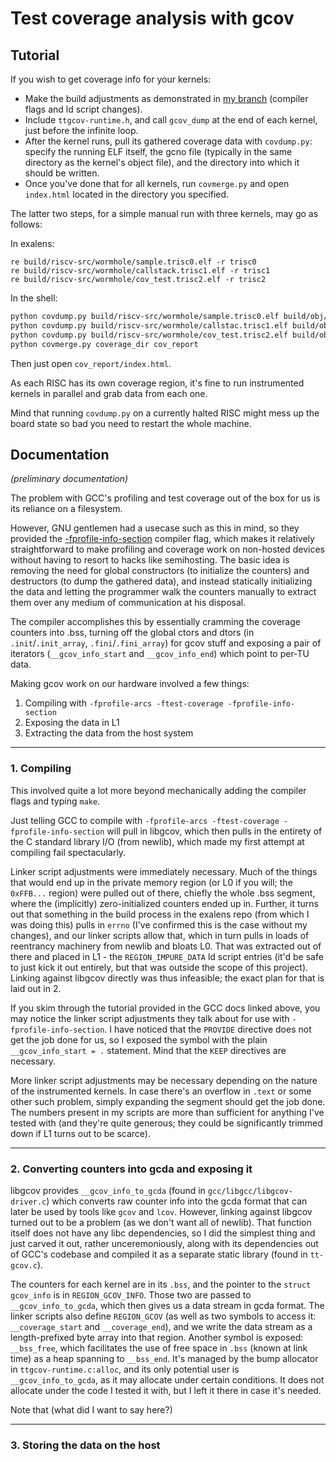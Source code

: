 # Test coverage analysis with gcov

## Tutorial

If you wish to get coverage info for your kernels:
- Make the build adjustments as demonstrated in [my branch](https://github.com/tenstorrent/tt-exalens/compare/iklikovac/coverage) (compiler flags and ld script changes).
- Include `ttgcov-runtime.h`, and call `gcov_dump` at the end of each kernel, just before the infinite loop.
- After the kernel runs, pull its gathered coverage data with `covdump.py`: specify the running ELF itself, the gcno file (typically in the same directory as the kernel's object file), and the directory into which it should be written.
- Once you've done that for all kernels, run `covmerge.py` and open `index.html` located in the directory you specified.
  
The latter two steps, for a simple manual run with three kernels, may go as follows:
  
In exalens:
  
```
re build/riscv-src/wormhole/sample.trisc0.elf -r trisc0
re build/riscv-src/wormhole/callstack.trisc1.elf -r trisc1
re build/riscv-src/wormhole/cov_test.trisc2.elf -r trisc2
```
  
In the shell:
  
```bash
python covdump.py build/riscv-src/wormhole/sample.trisc0.elf build/obj/riscv-src/sample.gcno coverage_dir
python covdump.py build/riscv-src/wormhole/callstac.trisc1.elf build/obj/riscv-src/callstack.gcno coverage_dir
python covdump.py build/riscv-src/wormhole/cov_test.trisc2.elf build/obj/riscv-src/cov_test.gcno coverage_dir
python covmerge.py coverage_dir cov_report
```
  
Then just open `cov_report/index.html`.

As each RISC has its own coverage region, it's fine to run instrumented kernels in parallel and grab data from each one.

Mind that running `covdump.py` on a currently halted RISC might mess up the board state so bad you need to restart the whole machine.

## Documentation

*(preliminary documentation)*

The problem with GCC's profiling and test coverage out of the box for us is its reliance on a filesystem.
  
However, GNU gentlemen had a usecase such as this in mind, so they provided the [-fprofile-info-section](https://gcc.gnu.org/onlinedocs/gcc-15.1.0/gcc/Freestanding-Environments.html) compiler flag, which makes it relatively straightforward to make profiling and coverage work on non-hosted devices without having to resort to hacks like semihosting. The basic idea is removing the need for global constructors (to initialize the counters) and destructors (to dump the gathered data), and instead statically initializing the data and letting the programmer walk the counters manually to extract them over any medium of communication at his disposal.
  
The compiler accomplishes this by essentially cramming the coverage counters into .bss, turning off the global ctors and dtors (in `.init`/`.init_array`, `.fini`/`.fini_array`) for gcov stuff and exposing a pair of iterators (`__gcov_info_start` and `__gcov_info_end`) which point to per-TU data.
  
Making gcov work on our hardware involved a few things:
1. Compiling with `-fprofile-arcs -ftest-coverage -fprofile-info-section`
2. Exposing the data in L1
3. Extracting the data from the host system

---
  
### 1. Compiling

This involved quite a lot more beyond mechanically adding the compiler flags and typing `make`.
  
Just telling GCC to compile with `-fprofile-arcs -ftest-coverage -fprofile-info-section` will pull in libgcov, which then pulls in the entirety of the C standard library I/O (from newlib), which made my first attempt at compiling fail spectacularly.
  
Linker script adjustments were immediately necessary. Much of the things that would end up in the private memory region (or L0 if you will; the `0xFFB...` region) were pulled out of there, chiefly the whole .bss segment, where the (implicitly) zero-initialized counters ended up in. Further, it turns out that something in the build process in the exalens repo (from which I was doing this) pulls in `errno` (I've confirmed this is the case without my changes), and our linker scripts allow that, which in turn pulls in loads of reentrancy machinery from newlib and bloats L0. That was extracted out of there and placed in L1 - the `REGION_IMPURE_DATA` ld script entries (it'd be safe to just kick it out entirely, but that was outside the scope of this project). Linking against libgcov directly was thus infeasible; the exact plan for that is laid out in 2.
  
If you skim through the tutorial provided in the GCC docs linked above, you may notice the linker script adjustments they talk about for use with `-fprofile-info-section`. I have noticed that the `PROVIDE` directive does not get the job done for us, so I exposed the symbol with the plain `__gcov_info_start = .` statement. Mind that the `KEEP` directives are necessary.
  
More linker script adjustments may be necessary depending on the nature of the instrumented kernels. In case there's an overflow in `.text` or some other such problem, simply expanding the segment should get the job done. The numbers present in my scripts are more than sufficient for anything I've tested with (and they're quite generous; they could be significantly trimmed down if L1 turns out to be scarce).

---

### 2. Converting counters into gcda and exposing it

libgcov provides `__gcov_info_to_gcda` (found in `gcc/libgcc/libgcov-driver.c`) which converts raw counter info into the gcda format that can later be used by tools like `gcov` and `lcov`. However, linking against libgcov turned out to be a problem (as we don't want all of newlib). That function itself does not have any libc dependencies, so I did the simplest thing and just carved it out, rather unceremoniously, along with its dependencies out of GCC's codebase and compiled it as a separate static library (found in `tt-gcov.c`).
  
The counters for each kernel are in its `.bss`, and the pointer to the `struct gcov_info` is in `REGION_GCOV_INFO`. Those two are passed to `__gcov_info_to_gcda`, which then gives us a data stream in gcda format. The linker scripts also define `REGION_GCOV` (as well as two symbols to access it: `__coverage_start` and `__coverage_end`), and we write the data stream as a length-prefixed byte array into that region. Another symbol is exposed: `__bss_free`, which facilitates the use of free space in `.bss` (known at link time) as a heap spanning to `__bss_end`. It's managed by the bump allocator in `ttgcov-runtime.c:alloc`, and its only potential user is `__gcov_info_to_gcda`, as it may allocate under certain conditions. It does not allocate under the code I tested it with, but I left it there in case it's needed.
  
Note that (what did I want to say here?)

---

### 3. Storing the data on the host


